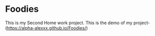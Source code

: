 # Foodies
This is my Second Home work project. 
This is the demo of my project- (https://alpha-alexxx.github.io/Foodies/)
